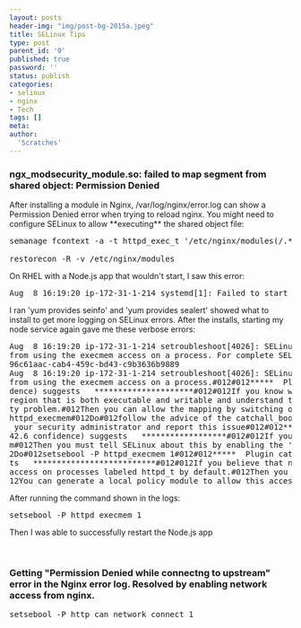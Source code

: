 ```yaml
---
layout: posts
header-img: "img/post-bg-2015a.jpeg"
title: SELinux Tips
type: post
parent_id: '0'
published: true
password: ''
status: publish
categories:
- selinux
- nginx
- Tech
tags: []
meta:
author:
  'Scratches'
---
```

### ngx_modsecurity_module.so: failed to map segment from shared object: Permission Denied
<p>After installing a module in Nginx, /var/log/nginx/error.log can show a Permission Denied error when trying to reload nginx. You might need to configure SELinux to allow **executing** the shared object file: 

<pre>
semanage fcontext -a -t httpd_exec_t '/etc/nginx/modules(/.*)?'

restorecon -R -v /etc/nginx/modules
</pre>

<p>On RHEL with a Node.js app that wouldn't start, I saw this error:
<pre>
Aug  8 16:19:20 ip-172-31-1-214 systemd[1]: Failed to start web-client Node.js service.
</pre>
<p>I ran 'yum provides seinfo' and 'yum provides sealert' showed what to install to get more logging on SELinux errors. After the installs, starting my node service again gave me these verbose errors:
<pre>
Aug  8 16:19:20 ip-172-31-1-214 setroubleshoot[4026]: SELinux is preventing /usr/bin/node 
from using the execmem access on a process. For complete SELinux messages run: sealert -l 
96c61aac-cab4-459c-bd43-c9b3636b9889
Aug  8 16:19:20 ip-172-31-1-214 setroubleshoot[4026]: SELinux is preventing /usr/bin/node 
from using the execmem access on a process.#012#012*****  Plugin allow_execmem (53.1 confi
dence) suggests   *********************#012#012If you know why node needs to map a memory 
region that is both executable and writable and understand that this is a potential securi
ty problem.#012Then you can allow the mapping by switching one of the following booleans: 
httpd_execmem#012Do#012follow the advice of the catchall_boolean plugin, otherwise contact
 your security administrator and report this issue#012#012*****  Plugin catchall_boolean (
42.6 confidence) suggests   ******************#012#012If you want to allow httpd to execme
m#012Then you must tell SELinux about this by enabling the 'httpd_execmem' boolean.#012#01
2Do#012setsebool -P httpd_execmem 1#012#012*****  Plugin catchall (5.76 confidence) sugges
ts   **************************#012#012If you believe that node should be allowed execmem 
access on processes labeled httpd_t by default.#012Then you should report this as a bug.#0
12You can generate a local policy module to allow this access.#012Do#012allow this access 
</pre>
<p>After running the command shown in the logs:
<pre>
setsebool -P httpd_execmem 1
</pre>
<p>Then I was able to successfully restart the Node.js app</p>
<br>

### Getting "Permission Denied while connectng to upstream" error in the Nginx error log. Resolved by enabling network access from nginx.
<pre>
setsebool -P http_can_network_connect 1
</pre>